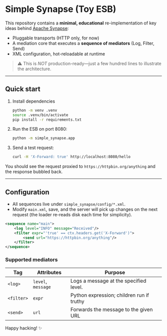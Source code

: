 # Simple Synapse (Toy ESB)

This repository contains a **minimal, educational** re-implementation of key ideas behind [Apache Synapse](https://synapse.apache.org/):

* Pluggable transports (HTTP only, for now)
* A mediation core that executes a **sequence of mediators** (Log, Filter, Send)
* XML configuration, hot-reloadable at runtime

> ⚠️  This is *NOT* production-ready—just a few hundred lines to illustrate the architecture.

---

## Quick start

1.  Install dependencies

    ```bash
    python -m venv .venv
    source .venv/bin/activate
    pip install -r requirements.txt
    ```

2.  Run the ESB on port 8080:

    ```bash
    python -m simple_synapse.app
    ```

3.  Send a test request:

    ```bash
    curl -H 'X-Forward: true' http://localhost:8080/hello
    ```

   You should see the request proxied to `https://httpbin.org/anything` and the response bubbled back.

---

## Configuration

* All sequences live under `simple_synapse/config/*.xml`.
* Modify `main.xml`, save, and the server will pick up changes on the next request (the loader re-reads disk each time for simplicity).

```xml
<sequence name="main">
    <log level="INFO" message="Received"/>
    <filter expr="'true' == ctx.headers.get('X-Forward')">
        <send url="https://httpbin.org/anything"/>
    </filter>
</sequence>
```

### Supported mediators

| Tag     | Attributes            | Purpose                                  |
| ------- | --------------------- | ---------------------------------------- |
| `<log>` | `level`, `message`    | Logs a message at the specified level.   |
| `<filter>` | `expr`            | Python expression; children run if truthy |
| `<send>` | `url`               | Forwards the message to the given URL     |

Happy hacking! ✨
